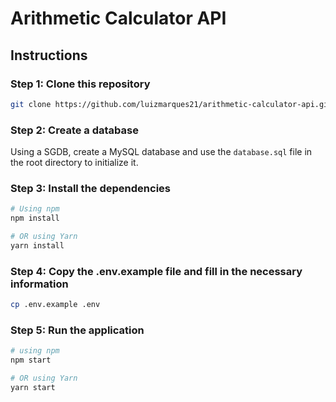 # Arithmetic Calculator API

## Instructions

### Step 1: Clone this repository

```bash
git clone https://github.com/luizmarques21/arithmetic-calculator-api.git
```

### Step 2: Create a database

Using a SGDB, create a MySQL database and use the `database.sql` file in the root directory to initialize it.

### Step 3: Install the dependencies

```bash
# Using npm
npm install

# OR using Yarn
yarn install
```

### Step 4: Copy the .env.example file and fill in the necessary information

```bash
cp .env.example .env
```

### Step 5: Run the application

```bash
# using npm
npm start

# OR using Yarn
yarn start
```
